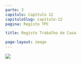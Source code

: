 ```yaml
---
parte: 2
capitulo: Capítulo 12
capituloSlug: capitulo-12
pagina: Registo TPC

title: Registo Trabalho de Casa

page-layout: image
---
```


<img src="{{site.baseurl}}/assets/graphics/content/formulario.png"/>